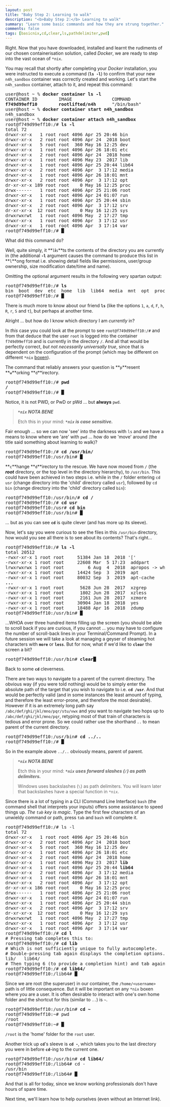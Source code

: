```yaml
---
layout: post
title: "Baby Step 2: Learning to walk"
description: "<b>Baby Step 2:</b> Learning to walk"
summary: "Learn some basic commands and how they are strung together."
comments: false
tags: [basicnix,cd,clear,ls,pathdelimiter,pwd]
---
```


Right. Now that you have downloaded, installed and learnt the rudiments of our chosen containerisation solution, called *Docker*, we are ready to step into the vast ocean of `*nix`.

You may recall that shortly after completing your *Docker* installation, you were instructed to execute a command (**`ls -l`**) to confirm that your new `n4h_sandbox` container was correctly created and working. Let's start the `n4h_sandbox` container, attach to it, and repeat this command:
<pre>
user@host ~ % <b>docker container ls -l</b>
CONTAINER ID        IMAGE               COMMAND             CREATED             STATUS                   PORTS               NAMES
<b>f749d99eff10        rootlifted/n4h</b>      "/bin/bash"         2 weeks ago         Exited (0) 13 days ago                       <b>n4h_sandbox</b>
user@host ~ % <b>docker container start n4h_sandbox</b>
n4h_sandbox
user@host ~ % <b>docker container attach n4h_sandbox</b>
root@f749d99eff10:/# <b>ls -l</b>
total 72
drwxr-xr-x   1 root root 4096 Apr 25 20:46 bin
drwxr-xr-x   2 root root 4096 Apr 24  2018 boot
drwxr-xr-x   5 root root  360 May 16 12:25 dev
drwxr-xr-x   1 root root 4096 Apr 26 18:01 etc
drwxr-xr-x   2 root root 4096 Apr 24  2018 home
drwxr-xr-x   1 root root 4096 May 23  2017 lib
drwxr-xr-x   1 root root 4096 Apr 25 20:44 lib64
drwxr-xr-x   2 root root 4096 Apr  3 17:12 media
drwxr-xr-x   1 root root 4096 Apr 26 18:01 mnt
drwxr-xr-x   2 root root 4096 Apr  3 17:12 opt
dr-xr-xr-x 189 root root    0 May 16 12:25 proc
drwx------   1 root root 4096 Apr 25 21:06 root
drwxr-xr-x   1 root root 4096 Apr 24 01:07 run
drwxr-xr-x   1 root root 4096 Apr 25 20:44 sbin
drwxr-xr-x   2 root root 4096 Apr  3 17:12 srv
dr-xr-xr-x  12 root root    0 May 16 12:25 sys
drwxrwxrwt   1 root root 4096 May  2 17:27 tmp
drwxr-xr-x   1 root root 4096 Apr  3 17:12 usr
drwxr-xr-x   1 root root 4096 Apr  3 17:14 var
root@f749d99eff10:/# <b>&block;</b>
</pre>

What did this command do?

Well, quite simply, it **`l`**i**`s`**ts the contents of the directory you are currently in (the additional **`-l`** argument causes the command to produce this list in **`l`**ong format i.e. showing detail fields like permissions, user/group ownership, size modification date/time and name).

Omitting the optional argument results in the following very spartan output:
<pre>
root@f749d99eff10:/# <b>ls</b>
bin  boot  dev  etc  home  lib  lib64  media  mnt  opt  proc  root  run  sbin  srv  sys  tmp  usr  var
root@f749d99eff10:/# <b>&block;</b>
</pre>

There is much more to know about our friend **`ls`** (like the options `1`, `a`, `d`, `F`, `h`, `R`, `r`, `S` and `t`), but perhaps at another time.

Alright ... but how do I know which directory I am *currently* in?

In *this* case you could look at the prompt to see `root@f749d99eff10:/#` and from that deduce that the user `root` is logged into the container `f749d99eff10` and is currently in the directory `/`. And all that would be perfectly correct, *but not necessarily universally true*, since that is dependent on the configuration of the prompt (which may be different on different `*nix` [boxen](http://catb.org/jargon/html/B/boxen.html)).

The command that reliably answers your question is **`p`**resent **`w`**orking **`d`**irectory.
<pre>
root@f749d99eff10:/# <b>pwd</b>
<b>/</b>
root@f749d99eff10:/# <b>&block;</b>
</pre>

Notice, it is not PWD, or PwD or pWd ... but **always** `pwd`.

> ***`*nix` NOTA BENE***<br>
> 
> Etch this in your mind: ***`*nix` is case sensitive.***

Fair enough ... so we can now 'see' into the darkness with `ls` and we have a means to know where we 'are' with `pwd` ... how do we 'move' around (the title said something about learning to walk)?

<pre>
root@f749d99eff10:/# <b>cd /usr/bin/</b>
root@f749d99eff10:/usr/bin# <b>&block;</b>
</pre>

**`c`**hange **`d`**irectory to the rescue. We have now moved from `/` (the ***root*** directory, or the top level in the directory hierarchy), to `/usr/bin`. This could have been achieved in two steps i.e. while in the `/` folder entering `cd usr` (change directory into the 'child' directory called `usr`), followed by `cd bin` (change directory into the 'child' directory called `bin`):
<pre>
root@f749d99eff10:/usr/bin/# <b>cd /</b>
root@f749d99eff10:/# <b>cd usr</b>
root@f749d99eff10:/usr# <b>cd bin</b>
root@f749d99eff10:/usr/bin# <b>&block;</b>
</pre>
... but as you can see **`cd`** is quite clever (and has more up its sleeve).

Now, let's say you were curious to see the files in this `/usr/bin` directory, how would you see all there is to see about its contents? That's right...
<pre>
root@f749d99eff10:/# <b>ls -l</b>
total 20512
-rwxr-xr-x 1 root root     51384 Jan 18  2018 '['
-rwxr-xr-x 1 root root     22608 Mar  5 17:23  addpart
lrwxrwxrwx 1 root root         6 Aug  4  2018  apropos -> whatis
-rwxr-xr-x 1 root root     14424 Sep  3  2019  apt
-rwxr-xr-x 1 root root     80032 Sep  3  2019  apt-cache
<b>...</b>
-rwxr-xr-x 1 root root      5628 Jun 28  2017  xzgrep
-rwxr-xr-x 1 root root      1802 Jun 28  2017  xzless
-rwxr-xr-x 1 root root      2161 Jun 28  2017  xzmore
-rwxr-xr-x 1 root root     30904 Jan 18  2018  yes
-rwxr-xr-x 1 root root     18488 Apr 16  2018  zdump
root@f749d99eff10:/usr/bin# <b>&block;</b>
</pre>
...WHOA over three hundred items filling up the screen (you should be able to scroll back if you are curious, if you cannot ... you may have to configure the number of scroll-back lines in your Terminal/Command Prompt).
In a future session we will take a look at managing a geyser of steaming hot characters with **`more`** or **`less`**. But for now, what if we'd like to **`clear`** the screen a bit?
<pre>
root@f749d99eff10:/usr/bin# <b>clear&block;</b>
</pre>
Back to some **`cd`** cleverness.

There are two ways to navigate to a parent of the current directory. The obvious way (if you were told nothing) would be to simply enter the absolute path of the target that you wish to navigate to i.e. **`cd /usr`**. And that would be perfectly valid (and in some instances the least amount of typing, and therefore the least error-prone, and therefore the most desirable). However if it is an extremely long path say `/abc/def/ghi/jkl/mno/pqr/stu/vwx` and you want to navigate two hops up to `/abc/def/ghi/jkl/mno/pqr`, retyping most of that train of characters is tedious and error prone. So we could rather use the shorthand `..` to mean parent of the current directory.
<pre>
root@f749d99eff10:/usr/bin# <b>cd ../..</b>
root@f749d99eff10:/# <b>&block;</b>
</pre>
So in the example above `../..` obviously means, parent of parent.

> ***`*nix` NOTA BENE***<br>
> 
> Etch this in your mind: ***`*nix` uses forward slashes (`/`) as path delimiters.***<br>
> 
> Windows uses backslashes (`\`) as path delimiters. You will learn later that backslashes have a special function in `*nix`.

Since there is a lot of typing in a CLI (Command Line Interface) `bash` (the command shell that interprets your inputs) offers some assistance to speed things up. *The `tab` key is magic*. Type the first few characters of an unwieldy command or path, press `tab` and `bash` will complete it.
<pre>
root@f749d99eff10:/# ls -l
total 72
drwxr-xr-x   1 root root 4096 Apr 25 20:46 bin
drwxr-xr-x   2 root root 4096 Apr 24  2018 boot
drwxr-xr-x   5 root root  360 May 16 12:25 dev
drwxr-xr-x   1 root root 4096 Apr 26 18:01 etc
drwxr-xr-x   2 root root 4096 Apr 24  2018 home
drwxr-xr-x   1 root root 4096 May 23  2017 <b>lib</b>
drwxr-xr-x   1 root root 4096 Apr 25 20:44 <b>lib64</b>
drwxr-xr-x   2 root root 4096 Apr  3 17:12 media
drwxr-xr-x   1 root root 4096 Apr 26 18:01 mnt
drwxr-xr-x   2 root root 4096 Apr  3 17:12 opt
dr-xr-xr-x 186 root root    0 May 16 12:25 proc
drwx------   1 root root 4096 Apr 25 21:06 root
drwxr-xr-x   1 root root 4096 Apr 24 01:07 run
drwxr-xr-x   1 root root 4096 Apr 25 20:44 sbin
drwxr-xr-x   2 root root 4096 Apr  3 17:12 srv
dr-xr-xr-x  12 root root    0 May 16 12:29 sys
drwxrwxrwt   1 root root 4096 May  2 17:27 tmp
drwxr-xr-x   1 root root 4096 Apr  3 17:12 usr
drwxr-xr-x   1 root root 4096 Apr  3 17:14 var
root@f749d99eff10:/# <b>cd l</b>
# Pressing tab completes this to:
root@f749d99eff10:/# <b>cd lib</b>
# Which is not sufficiently unique to fully autocomplete.
# Double-pressing tab again displays the completion options...
lib/   lib64/
# Then typing 6 (to provide a completion hint) and tab again completes full autocomplete.
root@f749d99eff10:/# <b>cd lib64/</b>
root@f749d99eff10:/lib64# <b>&block;</b>
</pre>

Since we are root (the superuser) in our container, the `/home/<username>` path is of little consequence. But it will be important on any `*nix` boxen where you are a user. It is often desirable to interact with one's own home folder and the shortcut for this (similar to `..`) is `~`.
<pre>
root@f749d99eff10:/usr/bin# <b>cd ~</b>
root@f749d99eff10:~# pwd
/root
root@f749d99eff10:~# <b>&block;</b>
</pre>
`/root` is the 'home' folder for the `root` user.

Another trick up **`cd`**'s sleeve is **`cd -`**, which takes you to the last directory you were in before **`cd`**-ing to the current one.
<pre>
root@f749d99eff10:/usr/bin# <b>cd lib64/</b>
root@f749d99eff10:/lib64# cd -
/usr/bin
root@f749d99eff10:/lib64# <b>&block;</b>
</pre>

And that is all for today, since we know working professionals don't have hours of spare time.

Next time, we'll learn how to help ourselves (even without an Internet link).
